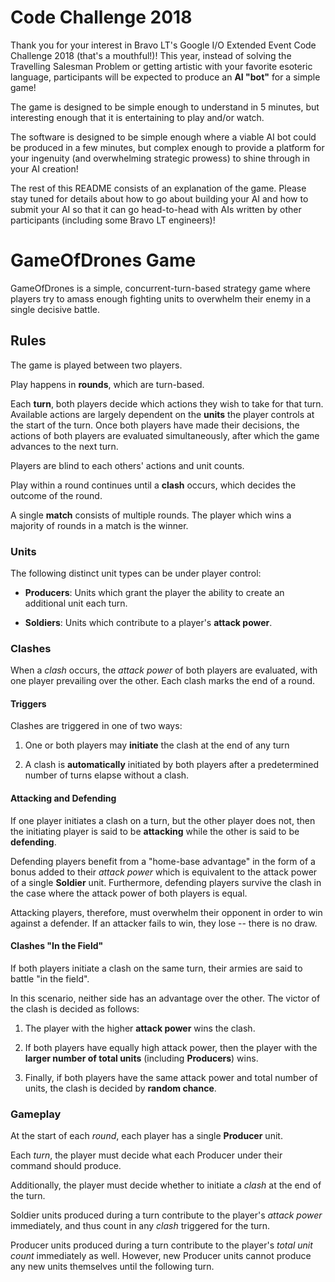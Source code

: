 Code Challenge 2018
===================


Thank you for your interest in Bravo LT's Google I/O Extended Event Code Challenge 2018 (that's a mouthful!)!  This year, instead of solving the Travelling Salesman Problem or getting artistic with your favorite esoteric language, participants will be expected to produce an **AI "bot"** for a simple game!

The game is designed to be simple enough to understand in 5 minutes, but interesting enough that it is entertaining to play and/or watch.

The software is designed to be simple enough where a viable AI bot could be produced in a few minutes, but complex enough to provide a platform for your ingenuity (and overwhelming strategic prowess) to shine through in your AI creation!

The rest of this README consists of an explanation of the game. Please stay tuned for details about how to go about building your AI and how to submit your AI so that it can go head-to-head with AIs written by other participants (including some Bravo LT engineers)!


# GameOfDrones Game

GameOfDrones is a simple, concurrent-turn-based strategy game where players try to amass enough fighting units to overwhelm their enemy in a single decisive battle.


## Rules

The game is played between two players.

Play happens in **rounds**, which are turn-based.

Each **turn**, both players decide which actions they wish to take for that turn. Available actions are largely dependent on the **units** the player controls at the start of the turn. Once both players have made their decisions, the actions of both players are evaluated simultaneously, after which the game advances to the next turn.

Players are blind to each others' actions and unit counts.

Play within a round continues until a **clash** occurs, which decides the outcome of the round.

A single **match** consists of multiple rounds. The player which wins a majority of rounds in a match is the winner.


### Units

The following distinct unit types can be under player control:

* **Producers**: Units which grant the player the ability to create an additional unit each turn.

* **Soldiers**: Units which contribute to a player's **attack power**.


### Clashes

When a *clash* occurs, the *attack power* of both players are evaluated, with one player prevailing over the other. Each clash marks the end of a round.

#### Triggers

Clashes are triggered in one of two ways:

  1. One or both players may **initiate** the clash at the end of any turn
  
  2. A clash is **automatically** initiated by both players after a predetermined number of turns elapse without a clash.

#### Attacking and Defending

If one player initiates a clash on a turn, but the other player does not, then the initiating player is said to be **attacking** while the other is said to be **defending**.

Defending players benefit from a "home-base advantage" in the form of a bonus added to their *attack power* which is equivalent to the attack power of a single **Soldier** unit. Furthermore, defending players survive the clash in the case where the attack power of both players is equal.

Attacking players, therefore, must overwhelm their opponent in order to win against a defender. If an attacker fails to win, they lose -- there is no draw.

#### Clashes "In the Field"

If both players initiate a clash on the same turn, their armies are said to battle "in the field".

In this scenario, neither side has an advantage over the other. The victor of the clash is decided as follows:

  1. The player with the higher **attack power** wins the clash.

  2. If both players have equally high attack power, then the player with the **larger number of total units** (including **Producers**) wins.

  3. Finally, if both players have the same attack power and total number of units, the clash is decided by **random chance**.


### Gameplay

At the start of each *round*, each player has a single **Producer** unit.

Each *turn*, the player must decide what each Producer under their command should produce.

Additionally, the player must decide whether to initiate a *clash* at the end of the turn.

Soldier units produced during a turn contribute to the player's *attack power* immediately, and thus count in any *clash* triggered for the turn.

Producer units produced during a turn contribute to the player's *total unit count* immediately as well.  However, new Producer units cannot produce any new units themselves until the following turn.

